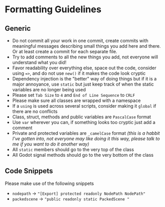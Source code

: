 # Formatting Guidelines

## Generic

- Do not commit all your work in one commit, create commits with meaningful messages describing small things you add here and there. Or at least create a commit for each separate file.
- Try to add comments to all the new things you add, not everyone will understand what you did!
- Favor readability over everything else, space out the code, consider using `=>`, and do not use `new()` if it makes the code look cryptic
- Dependency injection is the "better" way of doing things but if it is a major annoyance, use `static` but just keep track of when the static variables are no longer being used
- Please set `Tab Size` to `4` and `End of Line Sequence` to `CRLF`
- Please make sure all classes are wrapped with a namespace
- If a `using` is used across several scripts, consider making it `global` if there are no conflicts
- Class, struct, methods and public variables are `PascalCase` format
- Use `var` wherever you can, if something looks too cryptic just add a comment
- Private and protected variables are `_camelCase` format *(this is a habbit I've gotten into, not everyone may like doing it this way, please talk to me if you want to do it another way)*
- All `static` members should go to the very top of the class
- All Godot signal methods should go to the very bottom of the class

## Code Snippets

Please make use of the following snippets

- `nodepath` -> `"[Export] protected readonly NodePath NodePath"`
- `packedscene` -> `"public readonly static PackedScene "`
